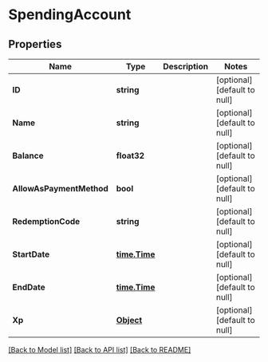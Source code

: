 # SpendingAccount

## Properties
Name | Type | Description | Notes
------------ | ------------- | ------------- | -------------
**ID** | **string** |  | [optional] [default to null]
**Name** | **string** |  | [optional] [default to null]
**Balance** | **float32** |  | [optional] [default to null]
**AllowAsPaymentMethod** | **bool** |  | [optional] [default to null]
**RedemptionCode** | **string** |  | [optional] [default to null]
**StartDate** | [**time.Time**](time.Time.md) |  | [optional] [default to null]
**EndDate** | [**time.Time**](time.Time.md) |  | [optional] [default to null]
**Xp** | [**Object**](object.md) |  | [optional] [default to null]

[[Back to Model list]](../README.md#documentation-for-models) [[Back to API list]](../README.md#documentation-for-api-endpoints) [[Back to README]](../README.md)


